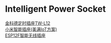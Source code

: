 # Intelligent Power Socket

[金科德定时插座TW-L12](https://user-images.githubusercontent.com/32056331/115846259-4b273180-a454-11eb-871f-d4d4a02ac81a.png)   
[小米智能插座(美满IoT方案)](https://user-images.githubusercontent.com/32056331/115849101-23859880-a457-11eb-8cf0-1b9557127963.png)   
[ESP12F智能无线插座](https://user-images.githubusercontent.com/32056331/117750566-31545f80-b246-11eb-9e3f-785fe658fdf6.png)



